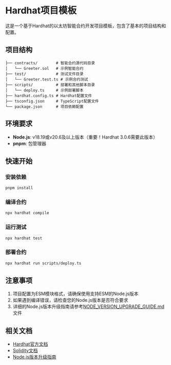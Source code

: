 # Hardhat项目模板

这是一个基于Hardhat的以太坊智能合约开发项目模板，包含了基本的项目结构和配置。

## 项目结构

```
├── contracts/        # 智能合约源代码目录
│   └── Greeter.sol   # 示例智能合约
├── test/             # 测试文件目录
│   └── Greeter.test.ts # 示例合约测试
├── scripts/          # 部署和其他脚本目录
│   └── deploy.ts     # 示例部署脚本
├── hardhat.config.ts # Hardhat配置文件
├── tsconfig.json     # TypeScript配置文件
└── package.json      # 项目依赖配置
```

## 环境要求

- **Node.js**: v18.19或v20.6及以上版本（重要！Hardhat 3.0.6需要此版本）
- **pnpm**: 包管理器

## 快速开始

### 安装依赖

```bash
pnpm install
```

### 编译合约

```bash
npx hardhat compile
```

### 运行测试

```bash
npx hardhat test
```

### 部署合约

```bash
npx hardhat run scripts/deploy.ts
```

## 注意事项

1. 项目配置为ESM模块格式，请确保使用支持ESM的Node.js版本
2. 如果遇到编译错误，请检查您的Node.js版本是否符合要求
3. 详细的Node.js版本升级指南请参考[NODE_VERSION_UPGRADE_GUIDE.md](NODE_VERSION_UPGRADE_GUIDE.md)文件

## 相关文档

- [Hardhat官方文档](https://hardhat.org/docs)
- [Solidity文档](https://docs.soliditylang.org/)
- [Node.js版本升级指南](NODE_VERSION_UPGRADE_GUIDE.md)